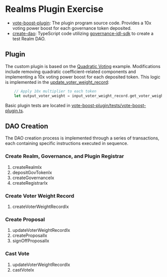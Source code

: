 # Realms Plugin Exercise

- [vote-boost-plugin](./vote-boost-plugin): The plugin program source code. Provides a 10x voting power boost for each governance token deposited.
- [create-dao](./create-dao/): TypeScript code utilizing [governance-idl-sdk](https://www.npmjs.com/package/governance-idl-sdk) to create a test Realm DAO.

## Plugin

The custom plugin is based on the [Quadratic Voting](https://github.com/Mythic-Project/governance-program-library/tree/master/programs/quadratic) example. Modifications include removing quadratic coefficient-related components and implementing a 10x voting power boost for each deposited token. This logic is implemented in the [update_voter_weight_record](./vote-boost-plugin/programs/vote-boost-plugin/src/instructions/update_voter_weight_record.rs#L57):

```rust
    // Apply 10x multiplier to each token
    let output_voter_weight = input_voter_weight_record.get_voter_weight() * 10;
```

Basic plugin tests are located in [vote-boost-plugin/tests/vote-boost-plugin.ts](./vote-boost-plugin/tests/vote-boost-plugin.ts).

## DAO Creation

The DAO creation process is implemented through a series of transactions, each containing specific instructions executed in sequence.

### Create Realm, Governance, and Plugin Registrar

1. createRealmIx
2. depositGovTokenIx
3. createGovernanceIx
4. createRegistrarIx

### Create Voter Weight Record

1. createVoterWeightRecordIx

### Create Proposal

1. updateVoterWeightRecordIx
2. createProposalIx
3. signOffProposalIx

### Cast Vote

1. updateVoterWeightRecordIx
2. castVoteIx
